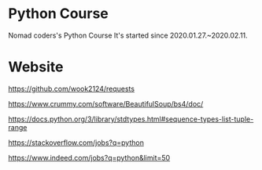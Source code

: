 # Python Course
Nomad coders's Python Course
It's started since 2020.01.27.~2020.02.11.


# Website
https://github.com/wook2124/requests

https://www.crummy.com/software/BeautifulSoup/bs4/doc/

https://docs.python.org/3/library/stdtypes.html#sequence-types-list-tuple-range

https://stackoverflow.com/jobs?q=python

https://www.indeed.com/jobs?q=python&limit=50

